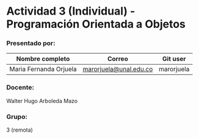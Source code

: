 # Actividad 3 (Individual) - Programación Orientada a Objetos

### Presentado por:
|Nombre completo                       |Correo                  |Git user            |
|--------------------------------------|------------------------|--------------------|
|Maria Fernanda Orjuela                |marorjuela@unal.edu.co  | marorjuela         |


### Docente:
Walter Hugo Arboleda Mazo

### Grupo:
3 (remota)

